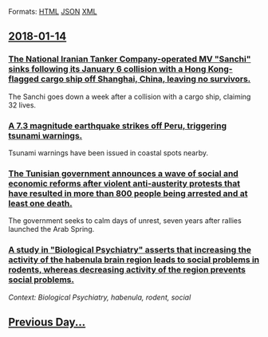 
Formats: [HTML](2018/01/14/index.html)  [JSON](2018/01/14/index.json)  [XML](2018/01/14/index.xml)  

## [2018-01-14](/news/2018/01/14/index.md)

### [The National Iranian Tanker Company-operated MV "Sanchi" sinks following its January 6 collision with a Hong Kong-flagged cargo ship off Shanghai, China, leaving no survivors. ](/news/2018/01/14/the-national-iranian-tanker-company-operated-mv-sanchi-sinks-following-its-january-6-collision-with-a-hong-kong-flagged-cargo-ship-off-sha.md)
The Sanchi goes down a week after a collision with a cargo ship, claiming 32 lives.

### [A 7.3 magnitude earthquake strikes off Peru, triggering tsunami warnings. ](/news/2018/01/14/a-7-3-magnitude-earthquake-strikes-off-peru-triggering-tsunami-warnings.md)
Tsunami warnings have been issued in coastal spots nearby.

### [The Tunisian government announces a wave of social and economic reforms after violent anti-austerity protests that have resulted in more than 800 people being arrested and at least one death. ](/news/2018/01/14/the-tunisian-government-announces-a-wave-of-social-and-economic-reforms-after-violent-anti-austerity-protests-that-have-resulted-in-more-tha.md)
The government seeks to calm days of unrest, seven years after rallies launched the Arab Spring.

### [A study in "Biological Psychiatry" asserts that increasing the activity of the habenula brain region leads to social problems in rodents, whereas decreasing activity of the region prevents social problems. ](/news/2018/01/14/a-study-in-biological-psychiatry-asserts-that-increasing-the-activity-of-the-habenula-brain-region-leads-to-social-problems-in-rodents-wh.md)
_Context: Biological Psychiatry, habenula, rodent, social_

## [Previous Day...](/news/2018/01/13/index.md)

